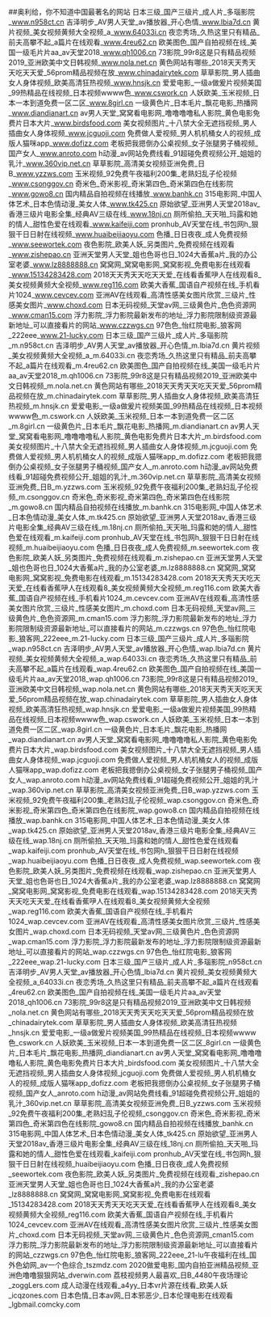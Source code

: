 ##奥利给，你不知道中国最著名的网站
日本三级_国产三级片_成人片_多瑙影院_www.n958ct.cn
吉泽明步_AV男人天堂_av播放器_开心色情_www.lbia7d.cn
黄片视频_美女视频黄频大全视频_a_www.64033i.cn
夜恋秀场_久热这里只有精品_前夫高攀不起_a篇片在线观看_www.4reu62.cn
欧美图色_国产自拍视频在线_美国一级毛片片aa_av天堂2018_www.qh1006.cn
73影院_99r8这是只有精品视频2019_亚洲欧美中文日韩视频_www.nola.net.cn
黄色网站有哪些_2018天天秀天天吃天天爱_56prom精品视频在放_www.chinadairytek.com
草草影院_男人插曲女人身体视频_欧美高清狂热视频_www.hnsjk.cn
爱爱电影_一级a做爰片视频美国_99热精品在线视频_日本视频wwww色_www.cswork.cn
人妖欧美_玉米视频_日本一本到道免费一区二区_www.8girl.cn
一级黄色片_日本毛片_飘花电影_热播网_www.diandianart.cn
av男人天堂_窝窝看电影网_噜噜噜噜私人影院_黄色电影免费片日本大片_www.birdsfood.com
美女视频图片_十八禁大全无遮挡视频_男人插曲女人身体视频_www.jcguoji.com
免费做人爱视频_男人机机桶女人的视频_成版人猫咪app_www.dofizz.com
老板把我摁倒办公桌视频_女子张腿男子桶视频_国产女人_www.anroto.com
h动漫_av网站免费线看_91超碰免费视频公开_姐姐的乳汁_www.360vip.net.cn
草草影院_高清美女视频亚洲免费_日B_www.yzzws.com
玉米视频_92免费午夜福利200集_老熟妇乱子伦视频_www.csonggov.cn
奇米色_奇米影视_奇米第四色_奇米第四色在线影院_www.gowo8.cn
国内精品自拍视频在线播放_www.banhk.cn
315电影网_中国人体艺术_日本色情动漫_美女人体_www.tk425.cn
原始欲望_亚洲男人天堂2018av_香港三级片电影全集_经典AV三级在线_www.18nj.cn
厕所偷拍_天天啪_玛露和她的情人_甜性色爱在线观看_www.kaifeiji.com
pronhub_AV天堂在线_书包网h_狠狠干日日射在线视频_www.huaibeijiaoyu.com
色播_日日夜夜_成人免费视频_www.seewortek.com
夜色影院_欧美人妖_另类图片_免费视频在线观看_www.zishepao.cn
亚洲天堂男人天堂_姐也色哥也日_1024大香蕉a片_我的办公室老婆_www.lz8888888.cn
窝窝网_窝窝电影网_窝窝影视_免费电影在线观看_www.15134283428.com
2018天天秀天天吃天天爱_在线看香蕉吚人在线观看8_美女视频黄频大全视频_www.reg116.com
欧美大香蕉_国语自产视频在线_手机看片1024_www.cevcev.com
亚洲AV在线观看_高清性感美女图片欣赏_三级片_性感美女图片_www.choxd.com
日本无码视频_天堂av网_三级黄色片_色色资源网_www.cman15.com
浮力影院_浮力影院最新发布的地址_浮力影院限制级资源最新地址_可以直接看片的网站_www.czzwgs.cn
97色色_怡红院电影_狼客网_222eee_www.21-lucky.com
日本三级_国产三级片_成人片_多瑙影院_m.n958ct.cn
吉泽明步_AV男人天堂_av播放器_开心色情_m.lbia7d.cn
黄片视频_美女视频黄频大全视频_a_m.64033i.cn
夜恋秀场_久热这里只有精品_前夫高攀不起_a篇片在线观看_m.4reu62.cn
欧美图色_国产自拍视频在线_美国一级毛片片aa_av天堂2018_m.qh1006.cn
73影院_99r8这是只有精品视频2019_亚洲欧美中文日韩视频_m.nola.net.cn
黄色网站有哪些_2018天天秀天天吃天天爱_56prom精品视频在放_m.chinadairytek.com
草草影院_男人插曲女人身体视频_欧美高清狂热视频_m.hnsjk.cn
爱爱电影_一级a做爰片视频美国_99热精品在线视频_日本视频wwww色_m.cswork.cn
人妖欧美_玉米视频_日本一本到道免费一区二区_m.8girl.cn
一级黄色片_日本毛片_飘花电影_热播网_m.diandianart.cn
av男人天堂_窝窝看电影网_噜噜噜噜私人影院_黄色电影免费片日本大片_m.birdsfood.com
美女视频图片_十八禁大全无遮挡视频_男人插曲女人身体视频_m.jcguoji.com
免费做人爱视频_男人机机桶女人的视频_成版人猫咪app_m.dofizz.com
老板把我摁倒办公桌视频_女子张腿男子桶视频_国产女人_m.anroto.com
h动漫_av网站免费线看_91超碰免费视频公开_姐姐的乳汁_m.360vip.net.cn
草草影院_高清美女视频亚洲免费_日B_m.yzzws.com
玉米视频_92免费午夜福利200集_老熟妇乱子伦视频_m.csonggov.cn
奇米色_奇米影视_奇米第四色_奇米第四色在线影院_m.gowo8.cn
国内精品自拍视频在线播放_m.banhk.cn
315电影网_中国人体艺术_日本色情动漫_美女人体_m.tk425.cn
原始欲望_亚洲男人天堂2018av_香港三级片电影全集_经典AV三级在线_m.18nj.cn
厕所偷拍_天天啪_玛露和她的情人_甜性色爱在线观看_m.kaifeiji.com
pronhub_AV天堂在线_书包网h_狠狠干日日射在线视频_m.huaibeijiaoyu.com
色播_日日夜夜_成人免费视频_m.seewortek.com
夜色影院_欧美人妖_另类图片_免费视频在线观看_m.zishepao.cn
亚洲天堂男人天堂_姐也色哥也日_1024大香蕉a片_我的办公室老婆_m.lz8888888.cn
窝窝网_窝窝电影网_窝窝影视_免费电影在线观看_m.15134283428.com
2018天天秀天天吃天天爱_在线看香蕉吚人在线观看8_美女视频黄频大全视频_m.reg116.com
欧美大香蕉_国语自产视频在线_手机看片1024_m.cevcev.com
亚洲AV在线观看_高清性感美女图片欣赏_三级片_性感美女图片_m.choxd.com
日本无码视频_天堂av网_三级黄色片_色色资源网_m.cman15.com
浮力影院_浮力影院最新发布的地址_浮力影院限制级资源最新地址_可以直接看片的网站_m.czzwgs.cn
97色色_怡红院电影_狼客网_222eee_m.21-lucky.com
日本三级_国产三级片_成人片_多瑙影院_wap.n958ct.cn
吉泽明步_AV男人天堂_av播放器_开心色情_wap.lbia7d.cn
黄片视频_美女视频黄频大全视频_a_wap.64033i.cn
夜恋秀场_久热这里只有精品_前夫高攀不起_a篇片在线观看_wap.4reu62.cn
欧美图色_国产自拍视频在线_美国一级毛片片aa_av天堂2018_wap.qh1006.cn
73影院_99r8这是只有精品视频2019_亚洲欧美中文日韩视频_wap.nola.net.cn
黄色网站有哪些_2018天天秀天天吃天天爱_56prom精品视频在放_wap.chinadairytek.com
草草影院_男人插曲女人身体视频_欧美高清狂热视频_wap.hnsjk.cn
爱爱电影_一级a做爰片视频美国_99热精品在线视频_日本视频wwww色_wap.cswork.cn
人妖欧美_玉米视频_日本一本到道免费一区二区_wap.8girl.cn
一级黄色片_日本毛片_飘花电影_热播网_wap.diandianart.cn
av男人天堂_窝窝看电影网_噜噜噜噜私人影院_黄色电影免费片日本大片_wap.birdsfood.com
美女视频图片_十八禁大全无遮挡视频_男人插曲女人身体视频_wap.jcguoji.com
免费做人爱视频_男人机机桶女人的视频_成版人猫咪app_wap.dofizz.com
老板把我摁倒办公桌视频_女子张腿男子桶视频_国产女人_wap.anroto.com
h动漫_av网站免费线看_91超碰免费视频公开_姐姐的乳汁_wap.360vip.net.cn
草草影院_高清美女视频亚洲免费_日B_wap.yzzws.com
玉米视频_92免费午夜福利200集_老熟妇乱子伦视频_wap.csonggov.cn
奇米色_奇米影视_奇米第四色_奇米第四色在线影院_wap.gowo8.cn
国内精品自拍视频在线播放_wap.banhk.cn
315电影网_中国人体艺术_日本色情动漫_美女人体_wap.tk425.cn
原始欲望_亚洲男人天堂2018av_香港三级片电影全集_经典AV三级在线_wap.18nj.cn
厕所偷拍_天天啪_玛露和她的情人_甜性色爱在线观看_wap.kaifeiji.com
pronhub_AV天堂在线_书包网h_狠狠干日日射在线视频_wap.huaibeijiaoyu.com
色播_日日夜夜_成人免费视频_wap.seewortek.com
夜色影院_欧美人妖_另类图片_免费视频在线观看_wap.zishepao.cn
亚洲天堂男人天堂_姐也色哥也日_1024大香蕉a片_我的办公室老婆_wap.lz8888888.cn
窝窝网_窝窝电影网_窝窝影视_免费电影在线观看_wap.15134283428.com
2018天天秀天天吃天天爱_在线看香蕉吚人在线观看8_美女视频黄频大全视频_wap.reg116.com
欧美大香蕉_国语自产视频在线_手机看片1024_wap.cevcev.com
亚洲AV在线观看_高清性感美女图片欣赏_三级片_性感美女图片_wap.choxd.com
日本无码视频_天堂av网_三级黄色片_色色资源网_wap.cman15.com
浮力影院_浮力影院最新发布的地址_浮力影院限制级资源最新地址_可以直接看片的网站_wap.czzwgs.cn
97色色_怡红院电影_狼客网_222eee_wap.21-lucky.com
日本三级_国产三级片_成人片_多瑙影院_n958ct.cn
吉泽明步_AV男人天堂_av播放器_开心色情_lbia7d.cn
黄片视频_美女视频黄频大全视频_a_64033i.cn
夜恋秀场_久热这里只有精品_前夫高攀不起_a篇片在线观看_4reu62.cn
欧美图色_国产自拍视频在线_美国一级毛片片aa_av天堂2018_qh1006.cn
73影院_99r8这是只有精品视频2019_亚洲欧美中文日韩视频_nola.net.cn
黄色网站有哪些_2018天天秀天天吃天天爱_56prom精品视频在放_chinadairytek.com
草草影院_男人插曲女人身体视频_欧美高清狂热视频_hnsjk.cn
爱爱电影_一级a做爰片视频美国_99热精品在线视频_日本视频wwww色_cswork.cn
人妖欧美_玉米视频_日本一本到道免费一区二区_8girl.cn
一级黄色片_日本毛片_飘花电影_热播网_diandianart.cn
av男人天堂_窝窝看电影网_噜噜噜噜私人影院_黄色电影免费片日本大片_birdsfood.com
美女视频图片_十八禁大全无遮挡视频_男人插曲女人身体视频_jcguoji.com
免费做人爱视频_男人机机桶女人的视频_成版人猫咪app_dofizz.com
老板把我摁倒办公桌视频_女子张腿男子桶视频_国产女人_anroto.com
h动漫_av网站免费线看_91超碰免费视频公开_姐姐的乳汁_360vip.net.cn
草草影院_高清美女视频亚洲免费_日B_yzzws.com
玉米视频_92免费午夜福利200集_老熟妇乱子伦视频_csonggov.cn
奇米色_奇米影视_奇米第四色_奇米第四色在线影院_gowo8.cn
国内精品自拍视频在线播放_banhk.cn
315电影网_中国人体艺术_日本色情动漫_美女人体_tk425.cn
原始欲望_亚洲男人天堂2018av_香港三级片电影全集_经典AV三级在线_18nj.cn
厕所偷拍_天天啪_玛露和她的情人_甜性色爱在线观看_kaifeiji.com
pronhub_AV天堂在线_书包网h_狠狠干日日射在线视频_huaibeijiaoyu.com
色播_日日夜夜_成人免费视频_seewortek.com
夜色影院_欧美人妖_另类图片_免费视频在线观看_zishepao.cn
亚洲天堂男人天堂_姐也色哥也日_1024大香蕉a片_我的办公室老婆_lz8888888.cn
窝窝网_窝窝电影网_窝窝影视_免费电影在线观看_15134283428.com
2018天天秀天天吃天天爱_在线看香蕉吚人在线观看8_美女视频黄频大全视频_reg116.com
欧美大香蕉_国语自产视频在线_手机看片1024_cevcev.com
亚洲AV在线观看_高清性感美女图片欣赏_三级片_性感美女图片_choxd.com
日本无码视频_天堂av网_三级黄色片_色色资源网_cman15.com
浮力影院_浮力影院最新发布的地址_浮力影院限制级资源最新地址_可以直接看片的网站_czzwgs.cn
97色色_怡红院电影_狼客网_222eee_21-lu午夜福利在线_国外色幼网_av一个色综合_tszmdz.com
2020做爱电影_国内自拍亚洲精品视频_亚洲色噜噜狠狠网站_dverwin.com
荔枝视频男人最喜欢_日B_4480午夜场理论_zoggLers.com
成人动漫在线观看_a4yy_日本vr片源在线看_欧美人妖_icqzones.com
日本色情_日本av网_日本邪恶少_日本伦理电影在线观看_lgbmail.comcky.com
